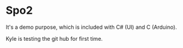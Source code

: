 # Spo2
It's a demo purpose, which is included with C# (UI) and C (Arduino).

Kyle is testing the git hub for first time.

